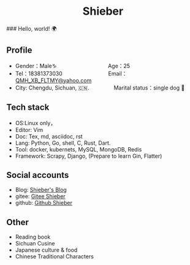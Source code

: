 <!--
**QMHTMY/QMHTMY** is a ✨ _special_ ✨ repository because its `README.md` (this file) appears on your GitHub profile.

Here are some ideas to get you started:

-  I’m currently working on ...
- 🌱 I’m currently learning ...
-  I’m looking to collaborate on ...
- 🤔 I’m looking for help with ...
-  Ask me about ...
- 📫 How to reach me: ...
- 😄 Pronouns: ...
- ⚡ Fun fact: ...
-->

<center>
    <h1>Shieber</h1>
</center>
### Hello, world! 🌍

## Profile 

* Gender：Male♑ &emsp;&emsp;&emsp;&emsp;&emsp;&emsp;&emsp;&emsp;&emsp; Age：25  
* Tel：18381373030  &emsp;&emsp;&emsp;&emsp;&emsp;&emsp;&emsp;&ensp;&ensp; Email：QMH_XB_FLTMY@yahoo.com 
* City: Chengdu, Sichuan, 🇨🇳.  &emsp;&emsp;&emsp;&ensp;&ensp; Marital status：single dog 🐶

## Tech stack

* OS:Linux only，
* Editor: Vim
* Doc: Tex, md, asciidoc, rst
* Lang: Python, Go, shell, C, Rust, Dart.
* Tool: docker, kubernets, MySQL, MongoDB, Redis
* Framework: Scrapy, Django, (Prepare to learn Gin, Flatter)

## Social accounts
* Blog: <a href="https://www.shieber.cn" target="_blank">Shieber's Blog</a>
* gitee: <a href="https://gitee.com/QMHTMY/" target="_blank">Gitee Shieber</a>
* github: <a href="https://github.com/QMHTMY/" target="_blank">Github Shieber</a>

## Other
* Reading book
* Sichuan Cusine
* Japanese culture & food
* Chinese Traditional Characters
